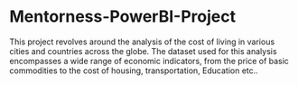 # Mentorness-PowerBI-Project
This project revolves around the analysis of the cost of living in various cities and countries across the globe. The dataset used for this analysis encompasses a wide range of economic indicators, from the price of basic commodities to the cost of housing, transportation, Education etc..
